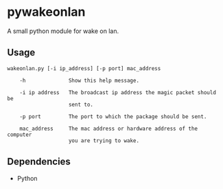 pywakeonlan
===========

A small python module for wake on lan.

Usage
-----

    wakeonlan.py [-i ip_address] [-p port] mac_address

        -h              Show this help message.

        -i ip address   The broadcast ip address the magic packet should be
                        sent to.

        -p port         The port to which the package should be sent.

        mac_address     The mac address or hardware address of the computer
                        you are trying to wake.

Dependencies
------------
- Python

